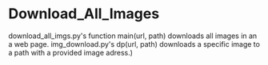# Download_All_Images
download_all_imgs.py's function main(url, path) downloads all images in an a web page. img_download.py's dp(url, path) downloads a specific image to a path with a provided image adress.)

